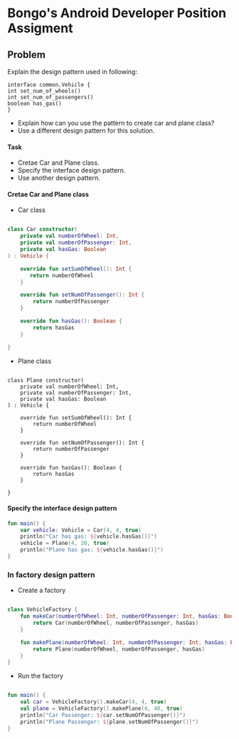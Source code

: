 # Bongo's Android Developer Position Assigment 
## Problem 
Explain the design pattern used in following:
~~~
interface common.Vehicle {
int set_num_of_wheels()
int set_num_of_passengers()
boolean has_gas()
}
~~~
- Explain how can you use the pattern to create car and plane class?
- Use a different design pattern for this solution.

#### Task
- Cretae Car and Plane class.
- Specify the interface design pattern.
- Use another design pattern.

#### Cretae Car and Plane class
- Car class
~~~kotlin

class Car constructor(
    private val numberOfWheel: Int,
    private val numberOfPassenger: Int,
    private val hasGas: Boolean
) : Vehicle {

    override fun setSumOfWheel(): Int {
       return numberOfWheel
    }

    override fun setNumOfPassenger(): Int {
        return numberOfPassenger
    }

    override fun hasGas(): Boolean {
        return hasGas
    }

}
~~~

- Plane class
~~~

class Plane constructor(
    private val numberOfWheel: Int,
    private val numberOfPassenger: Int,
    private val hasGas: Boolean
) : Vehicle {

    override fun setSumOfWheel(): Int {
        return numberOfWheel
    }

    override fun setNumOfPassenger(): Int {
        return numberOfPassenger
    }

    override fun hasGas(): Boolean {
        return hasGas
    }

}
~~~
#### Specify the interface design pattern

~~~kotlin
fun main() {
    var vehicle: Vehicle = Car(4, 4, true)
    println("Car has gas: ${vehicle.hasGas()}")
    vehicle = Plane(4, 20, true)
    println("Plane has gas: ${vehicle.hasGas()}")
}
~~~
### In factory design pattern
- Create a factory 
~~~kotlin

class VehicleFactory {
    fun makeCar(numberOfWheel: Int, numberOfPassenger: Int, hasGas: Boolean): Vehicle {
        return Car(numberOfWheel, numberOfPassenger, hasGas)
    }

    fun makePlane(numberOfWheel: Int, numberOfPassenger: Int, hasGas: Boolean): Vehicle {
        return Plane(numberOfWheel, numberOfPassenger, hasGas)
    }
}
~~~
- Run the factory
~~~kotlin 

fun main() {
    val car = VehicleFactory().makeCar(4, 4, true)
    val plane = VehicleFactory().makePlane(4, 40, true)
    println("Car Passenger: ${car.setNumOfPassenger()}")
    println("Plane Passenger: ${plane.setNumOfPassenger()}")
}
~~~